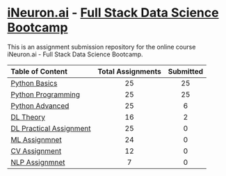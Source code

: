 # [iNeuron.ai](https://ineuron.ai/) - [Full Stack Data Science Bootcamp](https://learn.ineuron.ai/course/Full-Stack-Data-Science-Bootcamp/)
This is an assignment submission repository for the online course iNeuron.ai - Full Stack Data Science Bootcamp.

|Table of Content|Total Assignments|Submitted|
|:-----|:----:|:---:|
|[Python Basics](/Python%20Basics)|25|25|
|[Python Programming](Python%20Basics%20Programming)|25|25|
|[Python Advanced](Python%20Advanced)|25|6|
|[DL Theory](DL%20Theory)|16|2|
|[DL Practical Assignment](DL%20Practical%20Assignment)|25|0|
|[ML Assignmnet](ML%20Assignmnet)|24|0|
|[CV Assignment](CV%20Assignment)|12|0|
|[NLP Assignmnet](NLP%20Assignmnet)|7|0|
